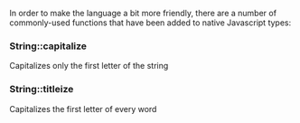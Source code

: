 In order to make the language a bit more friendly, there are a number of commonly-used functions that have been added to native Javascript types:

### String::capitalize
Capitalizes only the first letter of the string

### String::titleize
Capitalizes the first letter of every word

